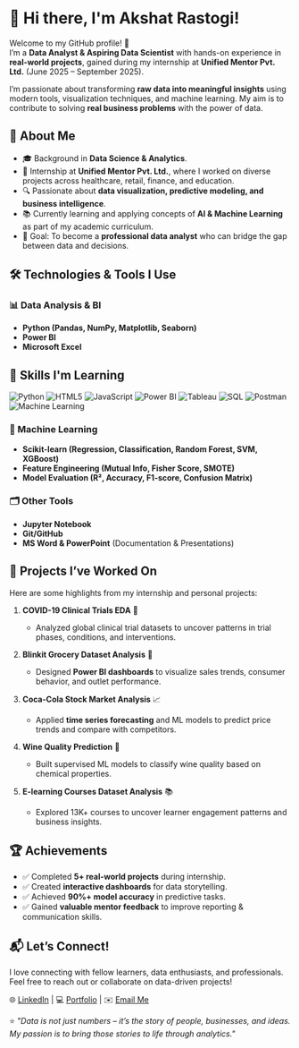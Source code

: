 # 👋 Hi there, I'm Akshat Rastogi!  

Welcome to my GitHub profile! 🚀  
I’m a **Data Analyst & Aspiring Data Scientist** with hands-on experience in **real-world projects**, gained during my internship at **Unified Mentor Pvt. Ltd.** (June 2025 – September 2025).  

I’m passionate about transforming **raw data into meaningful insights** using modern tools, visualization techniques, and machine learning. My aim is to contribute to solving **real business problems** with the power of data.  

## 🌟 About Me  
- 🎓 Background in **Data Science & Analytics**.  
- 💼 Internship at **Unified Mentor Pvt. Ltd.**, where I worked on diverse projects across healthcare, retail, finance, and education.  
- 🔍 Passionate about **data visualization, predictive modeling, and business intelligence**.  
- 📚 Currently learning and applying concepts of **AI & Machine Learning** as part of my academic curriculum.  
- 🎯 Goal: To become a **professional data analyst** who can bridge the gap between data and decisions.  

## 🛠️ Technologies & Tools I Use  
### 📊 Data Analysis & BI  
- **Python (Pandas, NumPy, Matplotlib, Seaborn)**  
- **Power BI**  
- **Microsoft Excel**

## 🚀 Skills I'm Learning

![Python](https://img.shields.io/badge/Python-3776AB?style=for-the-badge&logo=python&logoColor=white)
![HTML5](https://img.shields.io/badge/HTML5-E34F26?style=for-the-badge&logo=html5&logoColor=white)
![JavaScript](https://img.shields.io/badge/JavaScript-F7DF1E?style=for-the-badge&logo=javascript&logoColor=black)
![Power BI](https://img.shields.io/badge/PowerBI-F2C811?style=for-the-badge&logo=powerbi&logoColor=black)
![Tableau](https://img.shields.io/badge/Tableau-E97627?style=for-the-badge&logo=tableau&logoColor=white)
![SQL](https://img.shields.io/badge/SQL-336791?style=for-the-badge&logo=postgresql&logoColor=white)
![Postman](https://img.shields.io/badge/Postman-FF6C37?style=for-the-badge&logo=postman&logoColor=white)
![Machine Learning](https://img.shields.io/badge/Machine%20Learning-102230?style=for-the-badge&logo=scikitlearn&logoColor=F7931E)


### 🤖 Machine Learning  
- **Scikit-learn (Regression, Classification, Random Forest, SVM, XGBoost)**  
- **Feature Engineering (Mutual Info, Fisher Score, SMOTE)**  
- **Model Evaluation (R², Accuracy, F1-score, Confusion Matrix)**  

### 🗂️ Other Tools  
- **Jupyter Notebook**  
- **Git/GitHub**  
- **MS Word & PowerPoint** (Documentation & Presentations)  

## 🚀 Projects I’ve Worked On  
Here are some highlights from my internship and personal projects:  

1. **COVID-19 Clinical Trials EDA** 🧬  
   - Analyzed global clinical trial datasets to uncover patterns in trial phases, conditions, and interventions.  

2. **Blinkit Grocery Dataset Analysis** 🛒  
   - Designed **Power BI dashboards** to visualize sales trends, consumer behavior, and outlet performance.  

3. **Coca-Cola Stock Market Analysis** 📈  
   - Applied **time series forecasting** and ML models to predict price trends and compare with competitors.  

4. **Wine Quality Prediction** 🍷  
   - Built supervised ML models to classify wine quality based on chemical properties.  

5. **E-learning Courses Dataset Analysis** 📚  
   - Explored 13K+ courses to uncover learner engagement patterns and business insights.  

## 🏆 Achievements  
- ✅ Completed **5+ real-world projects** during internship.  
- ✅ Created **interactive dashboards** for data storytelling.  
- ✅ Achieved **90%+ model accuracy** in predictive tasks.  
- ✅ Gained **valuable mentor feedback** to improve reporting & communication skills.  

## 📬 Let’s Connect!  
I love connecting with fellow learners, data enthusiasts, and professionals.  
Feel free to reach out or collaborate on data-driven projects!  

🌐 [LinkedIn](https://in.linkedin.com/in/akshat-rastogi-567b08295) | 💻 [Portfolio](#) | ✉️ [Email Me](akshatrastogi6425@gmail.com)  

⭐ *"Data is not just numbers – it’s the story of people, businesses, and ideas. My passion is to bring those stories to life through analytics."*  
